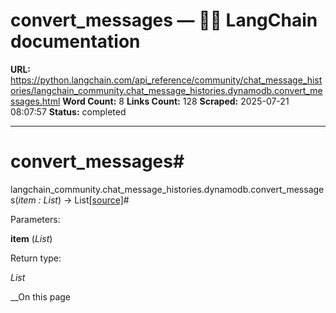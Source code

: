 # convert_messages — 🦜🔗 LangChain  documentation

**URL:** https://python.langchain.com/api_reference/community/chat_message_histories/langchain_community.chat_message_histories.dynamodb.convert_messages.html
**Word Count:** 8
**Links Count:** 128
**Scraped:** 2025-07-21 08:07:57
**Status:** completed

---

# convert\_messages\#

langchain\_community.chat\_message\_histories.dynamodb.convert\_messages\(_item : List_\) → List[\[source\]](https://python.langchain.com/api_reference/_modules/langchain_community/chat_message_histories/dynamodb.html#convert_messages)\#     

Parameters:     

**item** \(_List_\)

Return type:     

_List_

__On this page
